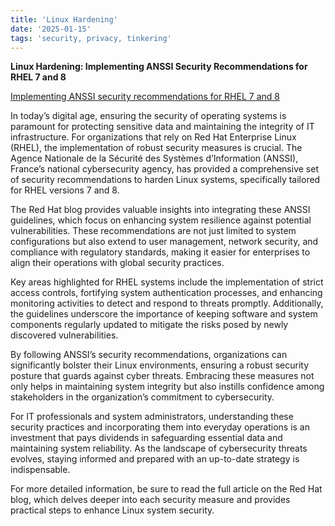 ```yaml
---
title: 'Linux Hardening'
date: '2025-01-15'
tags: 'security, privacy, tinkering'
---
```


**Linux Hardening: Implementing ANSSI Security Recommendations for RHEL 7 and 8**

[Implementing ANSSI security recommendations for RHEL 7 and 8](https://www.redhat.com/en/blog/implementing-anssi-security-recommendations-rhel-7-and-8)

In today’s digital age, ensuring the security of operating systems is paramount for protecting sensitive data and maintaining the integrity of IT infrastructure. For organizations that rely on Red Hat Enterprise Linux (RHEL), the implementation of robust security measures is crucial. The Agence Nationale de la Sécurité des Systèmes d’Information (ANSSI), France’s national cybersecurity agency, has provided a comprehensive set of security recommendations to harden Linux systems, specifically tailored for RHEL versions 7 and 8.

The Red Hat blog provides valuable insights into integrating these ANSSI guidelines, which focus on enhancing system resilience against potential vulnerabilities. These recommendations are not just limited to system configurations but also extend to user management, network security, and compliance with regulatory standards, making it easier for enterprises to align their operations with global security practices.

Key areas highlighted for RHEL systems include the implementation of strict access controls, fortifying system authentication processes, and enhancing monitoring activities to detect and respond to threats promptly. Additionally, the guidelines underscore the importance of keeping software and system components regularly updated to mitigate the risks posed by newly discovered vulnerabilities.

By following ANSSI’s security recommendations, organizations can significantly bolster their Linux environments, ensuring a robust security posture that guards against cyber threats. Embracing these measures not only helps in maintaining system integrity but also instills confidence among stakeholders in the organization’s commitment to cybersecurity.

For IT professionals and system administrators, understanding these security practices and incorporating them into everyday operations is an investment that pays dividends in safeguarding essential data and maintaining system reliability. As the landscape of cybersecurity threats evolves, staying informed and prepared with an up-to-date strategy is indispensable.

For more detailed information, be sure to read the full article on the Red Hat blog, which delves deeper into each security measure and provides practical steps to enhance Linux system security.
